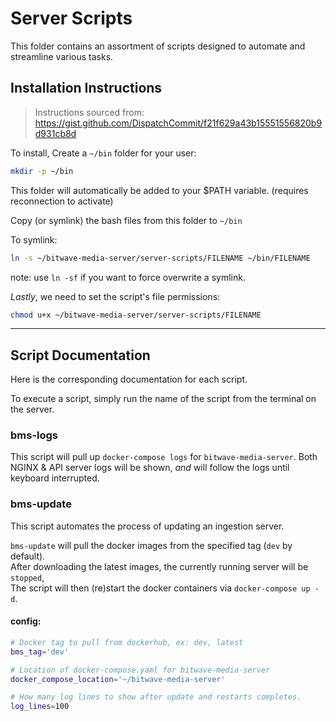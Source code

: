 # Server Scripts

This folder contains an assortment of scripts designed to automate and streamline various tasks.

## Installation Instructions

> Instructions sourced from: https://gist.github.com/DispatchCommit/f21f629a43b15551556820b9d931cb8d

To install, Create a `~/bin` folder for your user:

```bash
mkdir -p ~/bin
```

This folder will automatically be added to your $PATH variable. (requires reconnection to activate)

Copy (or symlink) the bash files from this folder to `~/bin`

To symlink:

```bash
ln -s ~/bitwave-media-server/server-scripts/FILENAME ~/bin/FILENAME
```

note: use `ln -sf` if you want to force overwrite a symlink.

*Lastly*, we need to set the script's file permissions:

```bash
chmod u+x ~/bitwave-media-server/server-scripts/FILENAME
```

----------

## Script Documentation

Here is the corresponding documentation for each script.

To execute a script, simply run the name of the script from the terminal on the server.

### bms-logs

This script will pull up `docker-compose logs` for `bitwave-media-server`.
Both NGINX & API server logs will be shown, *and* will follow the logs until keyboard interrupted.

### bms-update

This script automates the process of updating an ingestion server.

`bms-update` will pull the docker images from the specified tag (`dev` by default).  
After downloading the latest images, the currently running server will be `stopped`,  
The script will then (re)start the docker containers via `docker-compose up -d`.

#### config:
```sh
# Docker tag to pull from dockerhub, ex: dev, latest
bms_tag='dev'

# Location of docker-compose.yaml for bitwave-media-server
docker_compose_location='~/bitwave-media-server' 

# How many log lines to show after update and restarts completes.
log_lines=100
```

